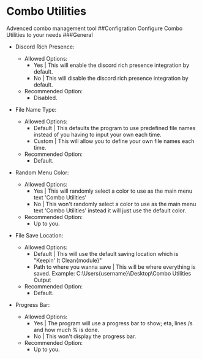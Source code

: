 # Combo Utilities
Advenced combo management tool
##Configration
Configure Combo Utilities to your needs
###General
  * Discord Rich Presence:
     * Allowed Options:
        * Yes | This will enable the discord rich presence integration by default.
        * No  | This will disable the discord rich presence integration by default.
     * Recommended Option:
        * Disabled.

  * File Name Type:
     * Allowed Options:
        * Default | This defaults the program to use predefined file names instead of you having to input your own each time.
        * Custom  | This will allow you to define your own file names each time.
     * Recommended Option:
        * Default.

  * Random Menu Color:
     * Allowed Options:
        * Yes | This will randomly select a color to use as the main menu text 'Combo Utilities'
        * No  | This won't randomly select a color to use as the main menu text 'Combo Utilities' instead it will just use the default color.
     * Recommended Option:
        * Up to you.

  * File Save Location: 
     * Allowed Options:
        * Default                      | This will use the default saving location which is "Keepin' It Clean\{module}"
        * Path to where you wanna save | This will be where everything is saved. Example: C:\Users\{username}\Desktop\Combo Utilities Output
     * Recommended Option:
        * Default.

  * Progress Bar:
     * Allowed Options:
        * Yes | The program will use a progress bar to show; eta, lines /s and how much % is done.
        * No  | This won't display the progress bar.
     * Recommended Option:
        * Up to you.
